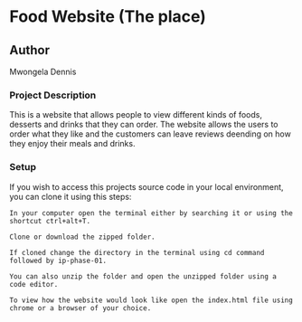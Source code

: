 # Food Website (The place)

## Author
Mwongela Dennis

### Project Description

This is a website that allows people to view different kinds of foods, desserts and drinks that they can order. The website allows the users to order what they like and the customers can leave reviews deending on how they enjoy their meals and drinks.

### Setup

If you wish to access this projects source code in your local environment, you can clone it using this steps:

    In your computer open the terminal either by searching it or using the shortcut ctrl+alt+T.

    Clone or download the zipped folder.

    If cloned change the directory in the terminal using cd command followed by ip-phase-01.

    You can also unzip the folder and open the unzipped folder using a code editor.

    To view how the website would look like open the index.html file using chrome or a browser of your choice.